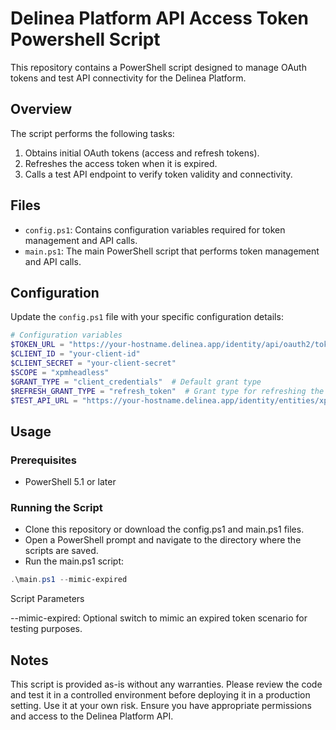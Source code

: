 # Delinea Platform API Access Token Powershell Script

This repository contains a PowerShell script designed to manage OAuth tokens and test API connectivity for the Delinea Platform.

## Overview

The script performs the following tasks:
1. Obtains initial OAuth tokens (access and refresh tokens).
2. Refreshes the access token when it is expired.
3. Calls a test API endpoint to verify token validity and connectivity.

## Files

- `config.ps1`: Contains configuration variables required for token management and API calls.
- `main.ps1`: The main PowerShell script that performs token management and API calls.

## Configuration

Update the `config.ps1` file with your specific configuration details:

```powershell
# Configuration variables
$TOKEN_URL = "https://your-hostname.delinea.app/identity/api/oauth2/token/xpmplatform"
$CLIENT_ID = "your-client-id"
$CLIENT_SECRET = "your-client-secret"
$SCOPE = "xpmheadless"  
$GRANT_TYPE = "client_credentials"  # Default grant type
$REFRESH_GRANT_TYPE = "refresh_token"  # Grant type for refreshing the token
$TEST_API_URL = "https://your-hostname.delinea.app/identity/entities/xpmusers?detail=true"  # Test API endpoint
```

## Usage


### Prerequisites
- PowerShell 5.1 or later

### Running the Script

- Clone this repository or download the config.ps1 and main.ps1 files.
- Open a PowerShell prompt and navigate to the directory where the scripts are saved.
- Run the main.ps1 script:

```powershell
.\main.ps1 --mimic-expired
```

Script Parameters

--mimic-expired: Optional switch to mimic an expired token scenario for testing purposes.


## Notes
This script is provided as-is without any warranties. Please review the code and test it in a controlled environment before deploying it in a production setting. Use it at your own risk.
Ensure you have appropriate permissions and access to the Delinea Platform API.
